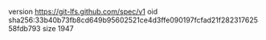 version https://git-lfs.github.com/spec/v1
oid sha256:33b40b73fb8cd649b95602521ce4d3ffe090197fcfad21f28231762558fdb793
size 1947
